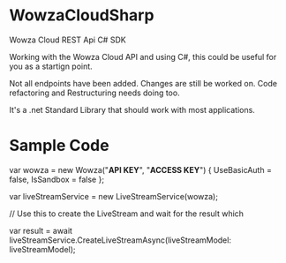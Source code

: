 # WowzaCloudSharp
Wowza Cloud REST Api C# SDK

Working with the Wowza Cloud API and using C#, this could be useful for you as a startign point.

Not all endpoints have been added. Changes are still be worked on. Code refactoring and Restructuring needs doing too.

It's a .net Standard Library that should work with most applications.

# Sample Code
 var wowza = new Wowza("**API KEY**", "**ACCESS KEY**")
            {
                UseBasicAuth = false,
                IsSandbox = false
            };
            
 var liveStreamService = new LiveStreamService(wowza);
 
 // Use this to create the LiveStream and wait for the result which
 
 var result = await liveStreamService.CreateLiveStreamAsync(liveStreamModel: liveStreamModel);
 
 
